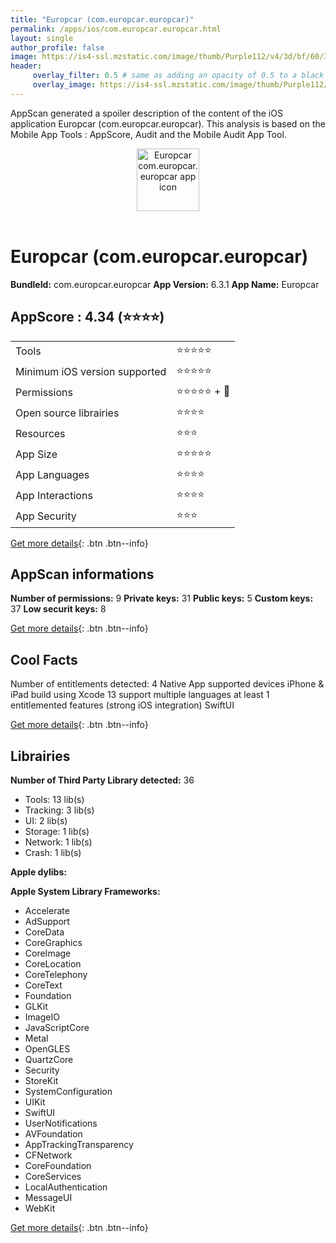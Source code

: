```yaml
---
title: "Europcar (com.europcar.europcar)"
permalink: /apps/ios/com.europcar.europcar.html
layout: single
author_profile: false
image: https://is4-ssl.mzstatic.com/image/thumb/Purple112/v4/3d/bf/60/3dbf6047-391c-04ee-d484-9ef6ce750616/AppIcon-1x_U007emarketing-0-6-0-sRGB-85-220.png/512x512bb.jpg
header: 
     overlay_filter: 0.5 # same as adding an opacity of 0.5 to a black background
     overlay_image: https://is4-ssl.mzstatic.com/image/thumb/Purple112/v4/3d/bf/60/3dbf6047-391c-04ee-d484-9ef6ce750616/AppIcon-1x_U007emarketing-0-6-0-sRGB-85-220.png/512x512bb.jpg
---
```

AppScan generated a spoiler description of the content of the iOS application Europcar (com.europcar.europcar). This analysis is based on the Mobile App Tools : AppScore, Audit and the Mobile Audit App Tool.

  
  
<div style="text-align: center;"><img src="https://is4-ssl.mzstatic.com/image/thumb/Purple112/v4/3d/bf/60/3dbf6047-391c-04ee-d484-9ef6ce750616/AppIcon-1x_U007emarketing-0-6-0-sRGB-85-220.png/512x512bb.jpg" width="100" height="100" alt="Europcar com.europcar.europcar app icon"></div></br>
  
# Europcar (com.europcar.europcar)

**BundleId:** com.europcar.europcar
**App Version:** 6.3.1
**App Name:** Europcar


## AppScore : 4.34 (⭐️⭐️⭐️⭐️) 

<table>
<tr><td> Tools </td><td> ⭐️⭐️⭐️⭐️⭐️ </td></tr>
<tr><td> Minimum iOS version supported </td><td> ⭐️⭐️⭐️⭐️⭐️ </td></tr>
<tr><td> Permissions </td><td> ⭐️⭐️⭐️⭐️⭐️ + 🌟 </td></tr>
<tr><td> Open source librairies </td><td> ⭐️⭐️⭐️⭐️ </td></tr>
<tr><td> Resources </td><td> ⭐️⭐️⭐️ </td></tr>
<tr><td> App Size </td><td> ⭐️⭐️⭐️⭐️⭐️ </td></tr>
<tr><td> App Languages </td><td> ⭐️⭐️⭐️⭐️ </td></tr>
<tr><td> App Interactions </td><td> ⭐️⭐️⭐️⭐️ </td></tr>
<tr><td> App Security </td><td> ⭐️⭐️⭐️ </td></tr>
</table>

[Get more details](/pricing.html){: .btn .btn--info}  
  
## AppScan informations 

**Number of permissions:** 9
**Private keys:** 31
**Public keys:** 5
**Custom keys:** 37
**Low securit keys:** 8
  
[Get more details](/pricing.html){: .btn .btn--info}

## Cool Facts

Number of entitlements detected: 4
Native App
supported devices iPhone & iPad
build using Xcode 13
support multiple languages
at least 1 entitlemented features (strong iOS integration)
SwiftUI
  
[Get more details](/pricing.html){: .btn .btn--info}

## Librairies 
**Number of Third Party Library detected:** 36
- Tools: 13 lib(s)
- Tracking: 3 lib(s)
- UI: 2 lib(s)
- Storage: 1 lib(s)
- Network: 1 lib(s)
- Crash: 1 lib(s)

**Apple dylibs:**


**Apple System Library Frameworks:**
- Accelerate
- AdSupport
- CoreData
- CoreGraphics
- CoreImage
- CoreLocation
- CoreTelephony
- CoreText
- Foundation
- GLKit
- ImageIO
- JavaScriptCore
- Metal
- OpenGLES
- QuartzCore
- Security
- StoreKit
- SystemConfiguration
- UIKit
- SwiftUI
- UserNotifications
- AVFoundation
- AppTrackingTransparency
- CFNetwork
- CoreFoundation
- CoreServices
- LocalAuthentication
- MessageUI
- WebKit


  
[Get more details](/pricing.html){: .btn .btn--info}

